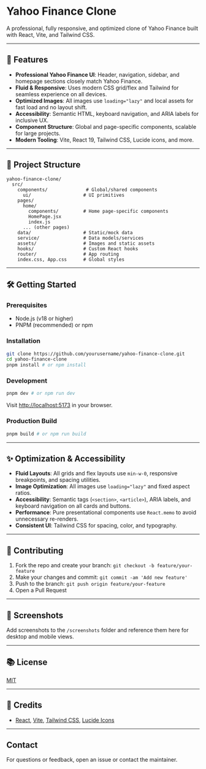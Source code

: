 # Yahoo Finance Clone

A professional, fully responsive, and optimized clone of Yahoo Finance built with React, Vite, and Tailwind CSS.

---

## 🚀 Features
- **Professional Yahoo Finance UI**: Header, navigation, sidebar, and homepage sections closely match Yahoo Finance.
- **Fluid & Responsive**: Uses modern CSS grid/flex and Tailwind for seamless experience on all devices.
- **Optimized Images**: All images use `loading="lazy"` and local assets for fast load and no layout shift.
- **Accessibility**: Semantic HTML, keyboard navigation, and ARIA labels for inclusive UX.
- **Component Structure**: Global and page-specific components, scalable for large projects.
- **Modern Tooling**: Vite, React 19, Tailwind CSS, Lucide icons, and more.

---

## 📁 Project Structure
```
yahoo-finance-clone/
  src/
    components/              # Global/shared components 
      ui/                   # UI primitives 
    pages/
      home/
        components/         # Home page-specific components
        HomePage.jsx
        index.js
      ... (other pages)
    data/                   # Static/mock data
    service/                # Data models/services
    assets/                 # Images and static assets
    hooks/                  # Custom React hooks
    router/                 # App routing
    index.css, App.css      # Global styles
```

---

## 🛠️ Getting Started

### Prerequisites
- Node.js (v18 or higher)
- PNPM (recommended) or npm

### Installation
```bash
git clone https://github.com/yourusername/yahoo-finance-clone.git
cd yahoo-finance-clone
pnpm install # or npm install
```

### Development
```bash
pnpm dev # or npm run dev
```
Visit [http://localhost:5173](http://localhost:5173) in your browser.

### Production Build
```bash
pnpm build # or npm run build
```

---

## ✨ Optimization & Accessibility
- **Fluid Layouts**: All grids and flex layouts use `min-w-0`, responsive breakpoints, and spacing utilities.
- **Image Optimization**: All images use `loading="lazy"` and fixed aspect ratios.
- **Accessibility**: Semantic tags (`<section>`, `<article>`), ARIA labels, and keyboard navigation on all cards and buttons.
- **Performance**: Pure presentational components use `React.memo` to avoid unnecessary re-renders.
- **Consistent UI**: Tailwind CSS for spacing, color, and typography.

---

## 🤝 Contributing
1. Fork the repo and create your branch: `git checkout -b feature/your-feature`
2. Make your changes and commit: `git commit -am 'Add new feature'`
3. Push to the branch: `git push origin feature/your-feature`
4. Open a Pull Request

---

## 📸 Screenshots
Add screenshots to the `/screenshots` folder and reference them here for desktop and mobile views.

---

## 📚 License
[MIT](LICENSE)

---

## 🙏 Credits

- [React](https://react.dev/), [Vite](https://vitejs.dev/), [Tailwind CSS](https://tailwindcss.com/), [Lucide Icons](https://lucide.dev/)

---

## Contact
For questions or feedback, open an issue or contact the maintainer.


